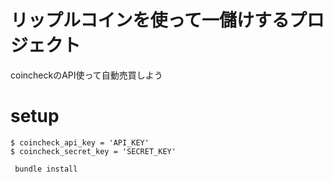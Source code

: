# リップルコインを使って一儲けするプロジェクト
coincheckのAPI使って自動売買しよう


# setup

` $ coincheck_api_key = 'API_KEY' `  
` $ coincheck_secret_key = 'SECRET_KEY' `

` bundle install`

